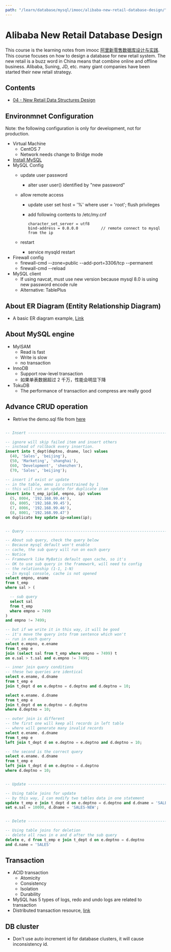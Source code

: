 ```yaml
---
path: "/learn/database/mysql/imooc/alibaba-new-retail-database-design/"
---
```


# Alibaba New Retail Database Design

This course is the learning notes from imooc [阿里新零售数据库设计与实践](https://coding.imooc.com/learn/list/353.html). This course focuses on how to design a database for new retail system. The new retail is a buzz word in China means that combine online and offline business. Alibaba, Suning, JD, etc. many giant companies have been started their new retail strategy.

## Contents

- [04 - New Retail Data Structures Design](04-new-retail-data-structures-design/)

## Environmnet Configuration

Note: the following configuration is only for development, not for production.

- Virtual Machine
  - CentOS 7
  - Network needs change to Bridge mode
- [Install MySQL](https://coding.imooc.com/lesson/353.html#mid=26319)
- MySQL Config
  - update user password
    - alter user user() identified by "new password"
  - allow remote access
    - update user set host = '%' where user = 'root'; flush privileges
    - add following contents to /etc/my.cnf

      ```config
      character_set_server = utf8
      bind-address = 0.0.0.0          // remote connect to mysql from the ip
      ```

  - restart
    - service mysqld restart
- Firewall config
  - firewall-cmd --zone=public --add-port=3306/tcp --permanent
  - firewall-cmd --reload
- MySQL client
  - If using navcat, must use new version because mysql 8.0 is using new password encode rule
  - Alternative: TablePlus

## About ER Diagram (Entity Relationship Diagram)

- A basic ER diagram example, [Link](https://www.lucidchart.com/invitations/accept/5435fd7d-26a8-443e-93da-627e93becbc7)

## About MySQL engine

- MyISAM
  - Read is fast
  - Write is slow
  - no transaction
- InnoDB
  - Support row-level transaction
  - 如果单表数据超过 2 千万，性能会明显下降
- TokuDB
  - The performance of transaction and compress are really good

## Advance CRUD operation

- Retrive the demo.sql file from [here](https://git.imooc.com/coding-353/document)

```sql

-- Insert ----------------------------------------------------------------

-- ignore will skip failed item and insert others
-- instead of rollback every insertion.
insert into t_dept(deptno, dname, loc) values
  (40, 'Sales', 'beijing'),
  (50, 'Marketing', 'shanghai'),
  (60, 'Development', 'shenzhen'),
  (70, 'Sales', 'beijing');

-- insert if exist or update
-- in the table, emno is constrained by 1
-- this will run an update for duplicate item
insert into t_emp_ip(id, empno, ip) values
  (5, 8004, '192.168.99.44'),
  (6, 8005, '192.168.99.45'),
  (7, 8006, '192.168.99.46'),
  (8, 8001, '192.168.99.47')
on duplicate key update ip=values(ip);


-- Query ----------------------------------------------------------------

-- About sub query, check the query below
-- Because mysql default won't enable
-- cache, the sub query will run on each query
-- Notice
-- Framework like MyBatis default open cache, so it's
-- OK to use sub query in the framework, will need to config
-- the relationship (1-1, 1-N)
-- In mysql console, cache is not opened
select empno, ename
from t_emp
where sal > (

  -- sub query
  select sal
  from t_emp
  where empno = 7499
)
and empno != 7499;

-- but if we write it in this way, it will be good
-- it's move the query into from sentence which won't
-- run in each query
select e.empno, e.ename
from t_emp e
join (select sal from t_emp where empno = 7499) t
on e.sal > t.sal and e.empno != 7499;

-- inner join query conditions
-- these two queries are identical
select e.ename, d.dname
from t_emp e
join t_dept d on e.deptno = d.deptno and d.deptno = 10;

select e.ename. d.dname
from t_emp e
join t_dept d on e.deptno = d.deptno
where d.deptno = 10;

-- outer join is different
-- the first one will keep all records in left table
-- where will generate many invalid records
select e.ename. d.dname
from t_emp e
left join t_dept d on e.deptno = e.deptno and d.deptno = 10;

-- the second is the correct query
select e.ename. d.dname
from t_emp e
left join t_dept d on e.deptno = d.deptno
where d.deptno = 10;


-- Update ----------------------------------------------------------------

-- Using table joins for update
-- by this way, I can modify two tables data in one statement
update t_emp e join t_dept d on e.deptno = d.deptno and d.dname = 'SALES'
set e.sal = 10000, d.dname = 'SALES-NEW';


-- Delete ----------------------------------------------------------------

-- Using table joins for deletion
-- delete all rows in e and d after the sub query
delete e, d from t_emp e join t_dept d on e.deptno = d.deptno
and d.name = 'SALES'

```

## Transaction

- ACID transaction
  - Atomicity
  - Consistency
  - Isolation
  - Durability
- MySQL has 5 types of logs, redo and undo logs are related to transaction
- Distributed transaction resource, [link](https://juejin.im/post/5b5a0bf9f265da0f6523913b)


## DB cluster

- Don't use auto increment id for database clusters, it will cause inconsistency id.
